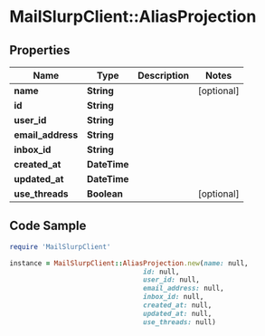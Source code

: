 # MailSlurpClient::AliasProjection

## Properties

Name | Type | Description | Notes
------------ | ------------- | ------------- | -------------
**name** | **String** |  | [optional] 
**id** | **String** |  | 
**user_id** | **String** |  | 
**email_address** | **String** |  | 
**inbox_id** | **String** |  | 
**created_at** | **DateTime** |  | 
**updated_at** | **DateTime** |  | 
**use_threads** | **Boolean** |  | [optional] 

## Code Sample

```ruby
require 'MailSlurpClient'

instance = MailSlurpClient::AliasProjection.new(name: null,
                                 id: null,
                                 user_id: null,
                                 email_address: null,
                                 inbox_id: null,
                                 created_at: null,
                                 updated_at: null,
                                 use_threads: null)
```


